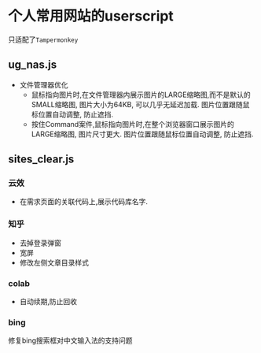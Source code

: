 # 个人常用网站的userscript

只适配了`Tampermonkey`

## ug_nas.js
* 文件管理器优化
  * 鼠标指向图片时,在文件管理器内展示图片的LARGE缩略图,而不是默认的SMALL缩略图, 图片大小为64KB, 可以几乎无延迟加载. 图片位置跟随鼠标位置自动调整, 防止遮挡.
  * 按住Command案件,鼠标指向图片时,在整个浏览器窗口展示图片的LARGE缩略图, 图片尺寸更大. 图片位置跟随鼠标位置自动调整, 防止遮挡.

## sites_clear.js

### 云效
* 在需求页面的关联代码上,展示代码库名字.

### 知乎
* 去掉登录弹窗
* 宽屏
* 修改左侧文章目录样式

### colab
* 自动续期,防止回收

### bing
修复bing搜索框对中文输入法的支持问题
